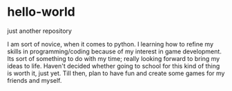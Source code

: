 # hello-world
just another repository

I am sort of novice, when it comes to python. I learning how to refine my skills in programming/coding because of my interest in game development. Its sort of something to do with my time; really looking forward to bring my ideas to life. Haven't decided whether going to school for this kind of thing is worth it, just yet. Till then, plan to have fun and create some games for my friends and myself.
